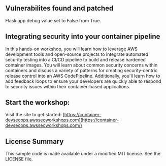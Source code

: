 ## Vulnerabilites found and patched

Flask app debug value set to False from True.

## Integrating security into your container pipeline

In this hands-on workshop, you will learn how to leverage AWS development tools and open-source projects to integrate automated security testing into a CI/CD pipeline to build and release hardened container images.  You will learn about common security concerns within containers and discuss a variety of patterns for creating security-centric release control into an AWS CodePipeline.  Additionally, you'll learn how to add feedback loops to ensure your developers are quickly able to respond to security issues within their container-based applications.

## Start the workshop:

Visit the site to get started: [https://container-devsecops.awssecworkshops.com](https://container-devsecops.awssecworkshops.com/)

## License Summary

This sample code is made available under a modified MIT license. See the LICENSE file.